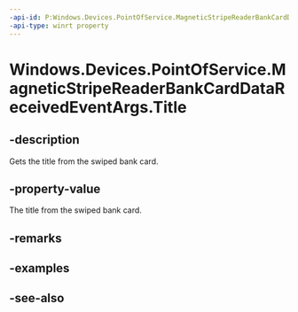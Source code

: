 ```yaml
---
-api-id: P:Windows.Devices.PointOfService.MagneticStripeReaderBankCardDataReceivedEventArgs.Title
-api-type: winrt property
---
```


<!-- Property syntax
public string Title { get; }
-->

# Windows.Devices.PointOfService.MagneticStripeReaderBankCardDataReceivedEventArgs.Title

## -description
Gets the title from the swiped bank card.

## -property-value
The title from the swiped bank card.

## -remarks

## -examples

## -see-also
